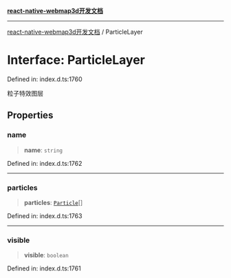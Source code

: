 [**react-native-webmap3d开发文档**](../README.md)

***

[react-native-webmap3d开发文档](../globals.md) / ParticleLayer

# Interface: ParticleLayer

Defined in: index.d.ts:1760

粒子特效图层

## Properties

### name

> **name**: `string`

Defined in: index.d.ts:1762

***

### particles

> **particles**: [`Particle`](Particle.md)[]

Defined in: index.d.ts:1763

***

### visible

> **visible**: `boolean`

Defined in: index.d.ts:1761
